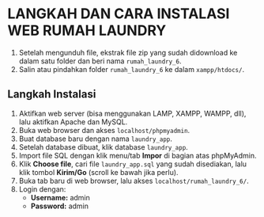 # LANGKAH DAN CARA INSTALASI WEB RUMAH LAUNDRY

1. Setelah mengunduh file, ekstrak file zip yang sudah didownload ke dalam satu folder dan beri nama `rumah_laundry_6`.
2. Salin atau pindahkan folder `rumah_laundry_6` ke dalam `xampp/htdocs/`.

## Langkah Instalasi

1. Aktifkan web server (bisa menggunakan LAMP, XAMPP, WAMPP, dll), lalu aktifkan Apache dan MySQL.
2. Buka web browser dan akses `localhost/phpmyadmin`.
3. Buat database baru dengan nama `laundry_app`.
4. Setelah database dibuat, klik database `laundry_app`.
5. Import file SQL dengan klik menu/tab **Impor** di bagian atas phpMyAdmin.
6. Klik **Choose file**, cari file `laundry_app.sql` yang sudah disediakan, lalu klik tombol **Kirim/Go** (scroll ke bawah jika perlu).
7. Buka tab baru di web browser, lalu akses `localhost/rumah_laundry_6/`.
8. Login dengan:
   - **Username:** admin
   - **Password:** admin
